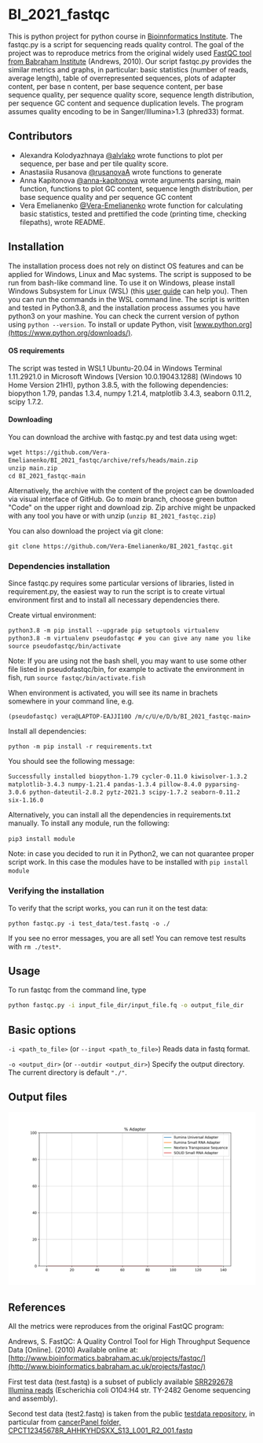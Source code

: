 # BI_2021_fastqc

This is python project for python course in [Bioinnformatics Institute](https://bioinf.me/en). The fastqc.py is a script for sequencing reads quality control. The goal of the project was to reproduce metrics from the original widely used [FastQC tool from Babraham Institute](https://www.bioinformatics.babraham.ac.uk/projects/fastqc/) (Andrews, 2010). Our script fastqc.py provides the similar metrics and graphs, in particular: basic statistics (number of reads, average length), table of overrepresented sequences, plots of adapter content, per base n content, per base sequence content, per base sequence quality, per sequence quality score, sequence length distribution, per sequence GC content and sequence duplication levels. The program assumes quality encoding to be in Sanger/Illumina>1.3 (phred33) format. 

## Contributors

- Alexandra Kolodyazhnaya [@alvlako](https://github.com/alvlako) wrote functions to plot per sequence, per base and per tile quality score.
- Anastasiia Rusanova [@rusanovaA](https://github.com/rusanovaA) wrote functions to generate 
- Anna Kapitonova [@anna-kapitonova](https://github.com/anna-kapitonova) wrote arguments parsing, main function, functions to plot GC content, sequence length distribution, per base sequence quality and per sequence GC content
- Vera Emelianenko [@Vera-Emelianenko](https://github.com/Vera-Emelianenko) wrote function for calculating basic statistics, tested and prettified the code (printing time, checking filepaths), wrote README. 

## Installation

The installation process does not rely on distinct OS features and can be applied for Windows, Linux and Mac systems. The script is supposed to be run from bash-like command line. To use it on Windows, please install Windows Subsystem for Linux (WSL) (this [user guide](https://www.windowscentral.com/install-windows-subsystem-linux-windows-10) can help you). Then you can run the commands in the WSL command line. The script is written and tested in Python3.8, and the installation process assumes you have python3 on your mashine. You can check the current version of python using `python --version`. To install or update Python, visit [www.python.org](https://www.python.org/downloads/).

#### OS requirements

The script was tested in WSL1 Ubuntu-20.04 in Windows Terminal 1.11.2921.0 in Microsoft Windows [Version 10.0.19043.1288] (Windows 10 Home Version 21H1), python 3.8.5, with the following dependencies: biopython 1.79, pandas 1.3.4, numpy 1.21.4, matplotlib 3.4.3, seaborn 0.11.2, scipy 1.7.2. 

#### Downloading
You can download the archive with fastqc.py and test data using wget:

```
wget https://github.com/Vera-Emelianenko/BI_2021_fastqc/archive/refs/heads/main.zip
unzip main.zip
cd BI_2021_fastqc-main
```
Alternatively, the archive with the content of the project can be downloaded via visual interface of GitHub. Go to *main* branch, choose green button "Code" on the upper right and download zip. Zip archive might be unpacked with any tool you have or with unzip (`unzip BI_2021_fastqc.zip`)

You can also download the project via git clone: 
```
git clone https://github.com/Vera-Emelianenko/BI_2021_fastqc.git
````

### Dependencies installation

Since fastqc.py requires some particular versions of libraries, listed in requirement.py, the easiest way to run the script is to create virtual environment first and to install all necessary dependencies there. 

Create virtual environment:
```
python3.8 -m pip install --upgrade pip setuptools virtualenv
python3.8 -m virtualenv pseudofastqc # you can give any name you like 
source pseudofastqc/bin/activate
```
Note: If you are using not the bash shell, you may want to use some other file listed in pseudofastqc/bin, for example to activate the environment in fish, run 
`source fastqc/bin/activate.fish`

When environment is activated, you will see its name in brachets somewhere in your command line, e.g.
```
(pseudofastqc) vera@LAPTOP-EAJJI10O /m/c/U/e/D/b/BI_2021_fastqc-main>  
```

Install all dependencies: 
```
python -m pip install -r requirements.txt
```

You should see the following message: 
```
Successfully installed biopython-1.79 cycler-0.11.0 kiwisolver-1.3.2 matplotlib-3.4.3 numpy-1.21.4 pandas-1.3.4 pillow-8.4.0 pyparsing-3.0.6 python-dateutil-2.8.2 pytz-2021.3 scipy-1.7.2 seaborn-0.11.2 six-1.16.0
```
Alternatively, you can install all the dependencies in requirements.txt manually. To install any module, run the following:

`pip3 install module`

Note: in case you decided to run it in Python2, we can not quarantee proper script work. In this case the modules have to be installed with `pip install module`

### Verifying the installation

To verify that the script works, you can run it on the test data: 

```
python fastqc.py -i test_data/test.fastq -o ./
```
If you see no error messages, you are all set! You can remove test results with `rm ./test*`. 

## Usage

To run fastqc from the command line, type

``` bash
python fastqc.py -i input_file_dir/input_file.fq -o output_file_dir
```

## Basic options

`-i <path_to_file>` (or `--input <path_to_file>`)
    Reads data in fastq format.
    
`-o <output_dir>` (or `--outdir <output_dir>`)
    Specify the output directory. The current directory is default `"./"`.

## Output files

![adapter content](test_data/test2_adapter_content.png)

## References 

All the metrics were reproduces from the original FastQC program: 

Andrews, S. FastQC:  A Quality Control Tool for High Throughput Sequence Data [Online]. (2010) Available online at: [http://www.bioinformatics.babraham.ac.uk/projects/fastqc/](http://www.bioinformatics.babraham.ac.uk/projects/fastqc/)

First test data (test.fastq) is a subset of publicly available [SRR292678 Illumina reads](https://www.ncbi.nlm.nih.gov/sra/?term=SRR292678) (Escherichia coli O104:H4 str. TY-2482 Genome sequencing and assembly). 

Second test data (test2.fastq) is taken from the public [testdata repository](https://github.com/hartwigmedical/testdata), in particular from [cancerPanel folder, CPCT12345678R_AHHKYHDSXX_S13_L001_R2_001.fastq](https://github.com/hartwigmedical/testdata/blob/master/cancerPanel/CPCT12345678R/CPCT12345678R_AHHKYHDSXX_S13_L001_R2_001.fastq.gz)
